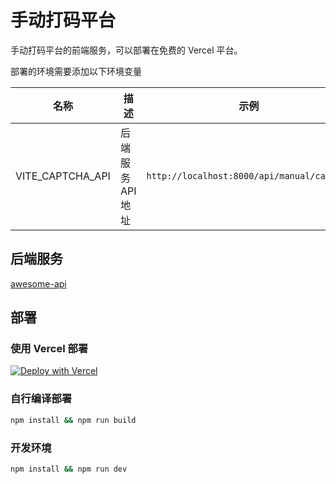 # 手动打码平台

手动打码平台的前端服务，可以部署在免费的 Vercel 平台。

部署的环境需要添加以下环境变量

| 名称               | 描述        | 示例                                         |
|------------------|-----------|--------------------------------------------|
| VITE_CAPTCHA_API | 后端服务API地址 | `http://localhost:8000/api/manual/captcha` |

## 后端服务

[awesome-api](https://github.com/BennettChina/awesome-api)

## 部署

### 使用 Vercel 部署

[![Deploy with Vercel](https://vercel.com/button)](https://vercel.com/new/clone?repository-url=https%3A%2F%2Fgithub.com%2FBennettChina%2Fgt-manual&env=VITE_CAPTCHA_API&project-name=gt-manual&repository-name=gt-manual)

### 自行编译部署

```bash
npm install && npm run build
```

### 开发环境

```bash
npm install && npm run dev
```
